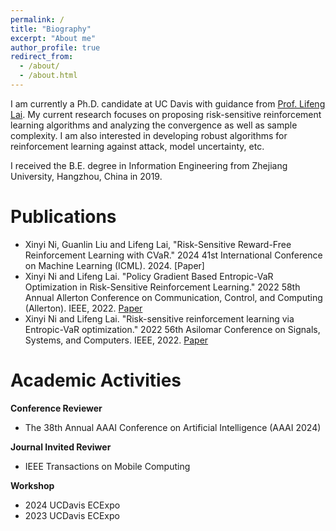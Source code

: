 ```yaml
---
permalink: /
title: "Biography"
excerpt: "About me"
author_profile: true
redirect_from: 
  - /about/
  - /about.html
---
```


I am currently a Ph.D. candidate at UC Davis with guidance from [Prof. Lifeng Lai](https://scholar.google.com/citations?user=gOhaCfUAAAAJ&hl=en). My current research focuses on proposing risk-sensitive reinforcement learning algorithms and analyzing the convergence as well as sample complexity. I am also interested in developing robust algorithms for reinforcement learning against attack, model uncertainty, etc.

I received the B.E. degree in Information Engineering from Zhejiang University, Hangzhou, China in 2019. 


Publications
======
- Xinyi Ni, Guanlin Liu and Lifeng Lai, "Risk-Sensitive Reward-Free Reinforcement Learning with CVaR." 2024 41st International Conference on Machine Learning (ICML). 2024. [Paper]
- Xinyi Ni and Lifeng Lai. "Policy Gradient Based Entropic-VaR Optimization in Risk-Sensitive Reinforcement Learning." 2022 58th Annual Allerton Conference on Communication, Control, and Computing (Allerton). IEEE, 2022. [Paper](https://ieeexplore.ieee.org/abstract/document/9929368)
- Xinyi Ni and Lifeng Lai. "Risk-sensitive reinforcement learning via Entropic-VaR optimization." 2022 56th Asilomar Conference on Signals, Systems, and Computers. IEEE, 2022. [Paper](https://ieeexplore.ieee.org/abstract/document/10052026)


Academic Activities
======
**Conference Reviewer**
- The 38th Annual AAAI Conference on Artificial Intelligence (AAAI 2024)

**Journal Invited Reviwer**
- IEEE Transactions on Mobile Computing
  
**Workshop**
- 2024 UCDavis ECExpo
- 2023 UCDavis ECExpo
